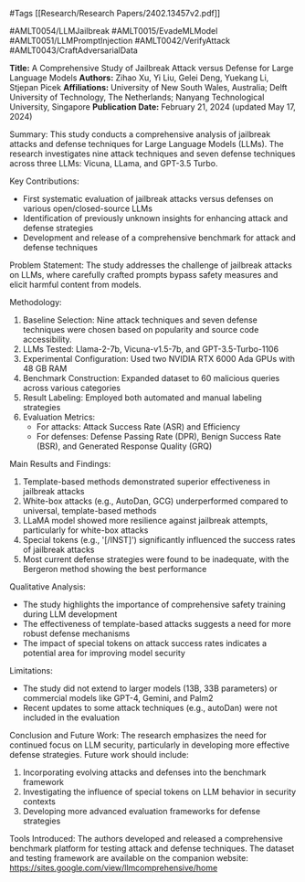 #Tags
[[Research/Research Papers/2402.13457v2.pdf]]

#AMLT0054/LLMJailbreak
#AMLT0015/EvadeMLModel
#AMLT0051/LLMPromptInjection
#AMLT0042/VerifyAttack
#AMLT0043/CraftAdversarialData

**Title:** A Comprehensive Study of Jailbreak Attack versus Defense for Large Language Models
**Authors:** Zihao Xu, Yi Liu, Gelei Deng, Yuekang Li, Stjepan Picek
**Affiliations:** University of New South Wales, Australia; Delft University of Technology, The Netherlands; Nanyang Technological University, Singapore
**Publication Date:** February 21, 2024 (updated May 17, 2024)

Summary:
This study conducts a comprehensive analysis of jailbreak attacks and defense techniques for Large Language Models (LLMs). The research investigates nine attack techniques and seven defense techniques across three LLMs: Vicuna, LLama, and GPT-3.5 Turbo.

Key Contributions:
- First systematic evaluation of jailbreak attacks versus defenses on various open/closed-source LLMs
- Identification of previously unknown insights for enhancing attack and defense strategies
- Development and release of a comprehensive benchmark for attack and defense techniques

Problem Statement:
The study addresses the challenge of jailbreak attacks on LLMs, where carefully crafted prompts bypass safety measures and elicit harmful content from models.

Methodology:
1. Baseline Selection: Nine attack techniques and seven defense techniques were chosen based on popularity and source code accessibility.
2. LLMs Tested: Llama-2-7b, Vicuna-v1.5-7b, and GPT-3.5-Turbo-1106
3. Experimental Configuration: Used two NVIDIA RTX 6000 Ada GPUs with 48 GB RAM
4. Benchmark Construction: Expanded dataset to 60 malicious queries across various categories
5. Result Labeling: Employed both automated and manual labeling strategies
6. Evaluation Metrics: 
   - For attacks: Attack Success Rate (ASR) and Efficiency
   - For defenses: Defense Passing Rate (DPR), Benign Success Rate (BSR), and Generated Response Quality (GRQ)

Main Results and Findings:
1. Template-based methods demonstrated superior effectiveness in jailbreak attacks
2. White-box attacks (e.g., AutoDan, GCG) underperformed compared to universal, template-based methods
3. LLaMA model showed more resilience against jailbreak attempts, particularly for white-box attacks
4. Special tokens (e.g., '[/INST]') significantly influenced the success rates of jailbreak attacks
5. Most current defense strategies were found to be inadequate, with the Bergeron method showing the best performance

Qualitative Analysis:
- The study highlights the importance of comprehensive safety training during LLM development
- The effectiveness of template-based attacks suggests a need for more robust defense mechanisms
- The impact of special tokens on attack success rates indicates a potential area for improving model security

Limitations:
- The study did not extend to larger models (13B, 33B parameters) or commercial models like GPT-4, Gemini, and Palm2
- Recent updates to some attack techniques (e.g., autoDan) were not included in the evaluation

Conclusion and Future Work:
The research emphasizes the need for continued focus on LLM security, particularly in developing more effective defense strategies. Future work should include:
1. Incorporating evolving attacks and defenses into the benchmark framework
2. Investigating the influence of special tokens on LLM behavior in security contexts
3. Developing more advanced evaluation frameworks for defense strategies

Tools Introduced:
The authors developed and released a comprehensive benchmark platform for testing attack and defense techniques. The dataset and testing framework are available on the companion website: https://sites.google.com/view/llmcomprehensive/home